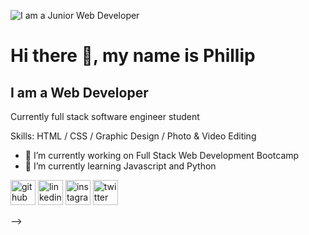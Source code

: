 ![I am a Junior Web Developer](https://pbs.twimg.com/profile_banners/1369808238745620492/1615428003/1500x500)

# Hi there 👋,  my name is Phillip 
## I am a Web Developer

Currently full stack software engineer student

Skills:  HTML / CSS / Graphic Design / Photo & Video Editing

- 🔭 I’m currently working on Full Stack Web Development Bootcamp 
- 🌱 I’m currently learning Javascript and Python 


[<img src='https://cdn.jsdelivr.net/npm/simple-icons@3.0.1/icons/github.svg' alt='github' height='40'>](https://github.com/https://twitter.com/Phillip_codes)  [<img src='https://cdn.jsdelivr.net/npm/simple-icons@3.0.1/icons/linkedin.svg' alt='linkedin' height='40'>](https://www.linkedin.com/in/https://www.linkedin.com/in/phillip-hamilton-brown-33a37821a//)  [<img src='https://cdn.jsdelivr.net/npm/simple-icons@3.0.1/icons/instagram.svg' alt='instagram' height='40'>](https://www.instagram.com/https://www.instagram.com/phillipwritescode//)  [<img src='https://cdn.jsdelivr.net/npm/simple-icons@3.0.1/icons/twitter.svg' alt='twitter' height='40'>](https://twitter.com/https://twitter.com/Phillip_codes)  


-->

